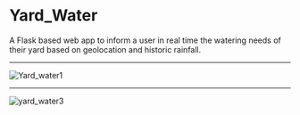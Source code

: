 # Yard_Water
A Flask based web app to inform a user in real time the watering needs of their yard based on geolocation and historic rainfall.
***
![Yard_water1](https://github.com/arkterra90/Yard_Water/assets/100542455/7ab2576f-7c33-445b-adcb-db84ee5ac53f)
***
![yard_water3](https://github.com/arkterra90/Yard_Water/assets/100542455/c4bc7c79-9155-43eb-b474-00a70e9e71a6)

